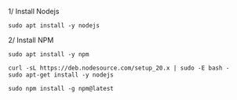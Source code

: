 1/ Install Nodejs

    sudo apt install -y nodejs

2/ Install NPM

    sudo apt install -y npm

    curl -sL https://deb.nodesource.com/setup_20.x | sudo -E bash -
    sudo apt-get install -y nodejs

    sudo npm install -g npm@latest
